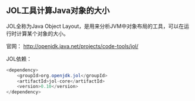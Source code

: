 ## JOL工具计算Java对象的大小

JOL全称为Java Object Layout，是用来分析JVM中对象布局的工具，可以在运行时计算某个对象的大小。

官网： http://openjdk.java.net/projects/code-tools/jol/

JOL依赖：
```java
<dependency>
    <groupId>org.openjdk.jol</groupId>
    <artifactId>jol-core</artifactId>
    <version>0.10</version>
</dependency>
```